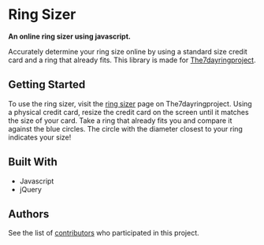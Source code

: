 # Ring Sizer

**An online ring sizer using javascript.**

Accurately determine your ring size online by using a standard size credit card and a ring that already fits. This library is made for [The7dayringproject](http://www.the7dayringproject.com/).


## Getting Started

To use the ring sizer, visit the [ring sizer](http://www.the7dayringproject.com/ringsizing) page on The7dayringproject. Using a physical credit card, resize the credit card on the screen until it matches the size of your card. Take a ring that already fits you and compare it against the blue circles. The circle with the diameter closest to your ring indicates your size!

## Built With

* Javascript
* jQuery


## Authors
See the list of [contributors](https://github.com/your/project/contributors) who participated in this project.

